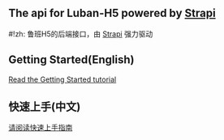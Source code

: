 ## The api for Luban-H5 powered by [Strapi](https://github.com/strapi/strapi/)
#!zh: 鲁班H5的后端接口，由 [Strapi](https://github.com/strapi/strapi/) 强力驱动

## Getting Started(English)
<a href="https://ly525.github.io/luban-h5/en/getting-started/quick-start.html" target="_blank">Read the Getting Started tutorial</a>

## 快速上手(中文)
<a href="https://ly525.github.io/luban-h5/zh/getting-started/quick-start.html" target="_blank">请阅读快速上手指南</a>
